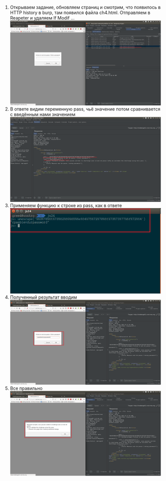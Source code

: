 1. Открываем задание, обновляем страниц и смотрим, что появилось в HTTP history в burp, там появился файла ch4.html.
    Отправляем в Reapeter и удаляем If Modif ...
![](5_1.png)
2. В ответе видим переменную pass, чьё значение потом сравнивается с введённым нами значением
![](5_2.png)
3. Применяем функцию к строке из pass, как в ответе
![](5_*.png)
4. Полученный результат вводим
![](5_4.png)
5. Все правильно
![](5_5.png)
